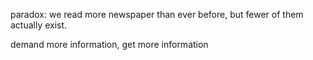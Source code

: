paradox:
we read more newspaper than ever before, but fewer of them actually exist. 

demand more information, get more information

